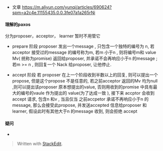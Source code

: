 * 文章
https://m.aliyun.com/yunqi/articles/690624?spm=a2c4e.11155435.0.0.3fe07a1a265rNi

#### 理解的paxos
分为proposer，acceptor， learner 暂时不用管它

* prepare 阶段
proposer  发出一个message , 只包含一个独特的编号为 n, 若acceptor 接受过的message 的编号称为m, 若m 小于n , 则将编号m和 value Mv( 统称为promise) 返回给proposer, 并承诺不会再响应小于n 的message ; 若m >= n , 则回复一个 Nack 给proposer, 让他停止.

* accept 阶段
若 proposer 在上一个阶段收到半数以上的回复, 则可以提出一个propose, 但是这个propose 不是任意的, 若之前acceptor 返回的Mv 均为null ,则可以提出该proposer 原本想提出的value, 否则用收到的promise 中具有最大的编号的vaule 作为提出的 value(为了达成一致 ), 接下来 accptor 会收到 accept 请求, 包含n 和v , 当且仅当 之前accpetor 承诺不再响应小于n 的message, 那么会接受此propose, 并发送accepted 信息给proposer 和learner, 假设此时有其他大于n 的message 收到, 则会拒绝 accept

#### 疑问
* 

> Written with [StackEdit](https://stackedit.io/).
<!--stackedit_data:
eyJoaXN0b3J5IjpbLTEzMjEzODg3MjIsMzMyOTc5MDcsMTgwMT
Q5MTQxNyw2MTkwMzU1MjgsMTc3NzUyMTMzNywyMTI2NDI4MDI1
LC0yMDY1MTEwNDg2LC0xMTAxODkwMDA3LDczNzc0ODQ3MCw1Nj
QyMzgxNyw0ODM1Mjg2MDYsLTE2OTI1NDc4NjEsLTEyNjU4MTc4
NDcsMjUyNDkxNDY4LC02NzE1Mjg1MSwyNjA5NDE3NywtMTg4Mz
U3MzU1OSwtMjExNjEyMTQzNywtNzU4Nzk0Nzk3LDczMDk5ODEx
Nl19
-->